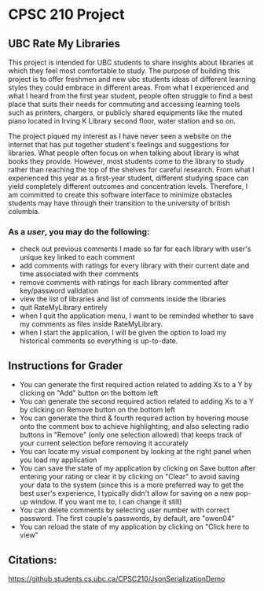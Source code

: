 # CPSC 210 Project

## UBC Rate My Libraries

This project is intended for UBC students to share insights about libraries at which they
feel most comfortable to study. The purpose of building this project is to offer freshmen and
new ubc students ideas of different learning styles they could embrace in different areas. 
From what I experienced and what I heard from the first year student, people often struggle to
find a best place that suits their needs for commuting 
and accessing learning tools such as printers,
chargers, or publicly shared equipments like the muted piano located in Irving K Library
second floor, water station and so on. 

The project piqued my interest as I have never seen a website on the internet
that has put together student's feelings and suggestions for libraries. What people often
focus on when talking about library is what books they provide. However, most
students come to the library to study rather than reaching the top of the shelves
for careful research. From what I experienced this year as a first-year student, different
studying space can yield completely different outcomes and concentration levels. Therefore,
I am committed to create this software interface to minimize obstacles students
may have through their transition to the university of british columbia.


### As a *user*, you may do the following:
- check out previous comments I made so far for each library with user's unique key linked to each comment
- add comments with ratings for every library with their current date and time associated with their comments
- remove comments with ratings for each library commented after key/password validation
- view the list of libraries and list of comments inside the libraries
- quit RateMyLibrary entirely
- when I quit the application menu, I want to be reminded whether to save my comments as files inside RateMyLibrary.
- when I start the application, I will be given the option to load my historical comments so everything is up-to-date.


## Instructions for Grader
- You can generate the first required action related to adding Xs to a Y by clicking on "Add" button on the bottom left
- You can generate the second required action related to adding Xs to a Y by clicking on Remove button on the bottom left
- You can generate the third & fourth required action by hovering mouse onto the comment box to achieve highlighting, and also selecting radio buttons in "Remove" (only one selection allowed) that keeps track of your current selection before removing it accurately
- You can locate my visual component by looking at the right panel when you load my application
- You can save the state of my application by clicking on Save button after entering your rating or clear it by clicking on "Clear" to avoid saving your data to the system (since this is a more preferred way to get the best user's experience, I typically didn't allow for saving on a new pop-up window. If you want me to, I can change it still)
- You can delete comments by selecting user number with correct password. The first couple's passwords, by default, are "owen04"
- You can reload the state of my application by clicking on "Click here to view"

## Citations:
https://github.students.cs.ubc.ca/CPSC210/JsonSerializationDemo